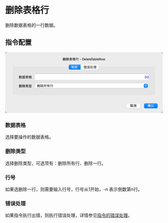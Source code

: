 # 删除表格行

删除数据表格的一行数据。

## 指令配置

![删除表格行常规配置对话框](delete_table_row_general_config.png)

### 数据表格

选择要操作的数据表格。

### 删除类型

选择删除类型，可选项有：删除所有行、删除一行。

### 行号

如果选删除一行，则需要输入行号，行号从1开始，-n 表示倒数第n行。

### 错误处理

如果指令执行出错，则执行错误处理，详情参见[指令的错误处理](../../manual/error_handling.md)。
